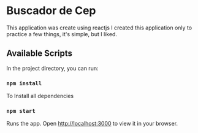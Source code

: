 # Buscador de Cep

This application was create using reactjs
I created this application only to practice a few things, it's simple, but I liked.
## Available Scripts

In the project directory, you can run:

### `npm install`

To Install all dependencies

### `npm start`

Runs the app.
Open [http://localhost:3000](http://localhost:3000) to view it in your browser.

